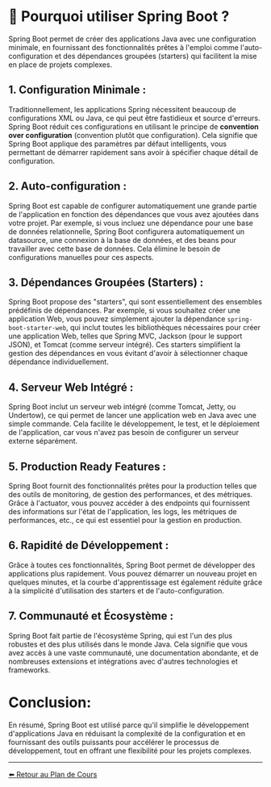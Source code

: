 
# 📘 Pourquoi utiliser Spring Boot ?


Spring Boot permet de créer des applications Java avec une configuration minimale, en fournissant des fonctionnalités prêtes à l'emploi comme l'auto-configuration et des dépendances groupées (starters) qui facilitent la mise en place de projets complexes.


## 1. **Configuration Minimale :**
Traditionnellement, les applications Spring nécessitent beaucoup de configurations XML ou Java, ce qui peut être fastidieux et source d'erreurs. Spring Boot réduit ces configurations en utilisant le principe de **convention over configuration** (convention plutôt que configuration). Cela signifie que Spring Boot applique des paramètres par défaut intelligents, vous permettant de démarrer rapidement sans avoir à spécifier chaque détail de configuration.

## 2. **Auto-configuration :**
Spring Boot est capable de configurer automatiquement une grande partie de l'application en fonction des dépendances que vous avez ajoutées dans votre projet. Par exemple, si vous incluez une dépendance pour une base de données relationnelle, Spring Boot configurera automatiquement un datasource, une connexion à la base de données, et des beans pour travailler avec cette base de données. Cela élimine le besoin de configurations manuelles pour ces aspects.

## 3. **Dépendances Groupées (Starters) :**
Spring Boot propose des "starters", qui sont essentiellement des ensembles prédéfinis de dépendances. Par exemple, si vous souhaitez créer une application Web, vous pouvez simplement ajouter la dépendance `spring-boot-starter-web`, qui inclut toutes les bibliothèques nécessaires pour créer une application Web, telles que Spring MVC, Jackson (pour le support JSON), et Tomcat (comme serveur intégré). Ces starters simplifient la gestion des dépendances en vous évitant d'avoir à sélectionner chaque dépendance individuellement.

## 4. **Serveur Web Intégré :**
Spring Boot inclut un serveur web intégré (comme Tomcat, Jetty, ou Undertow), ce qui permet de lancer une application web en Java avec une simple commande. Cela facilite le développement, le test, et le déploiement de l'application, car vous n'avez pas besoin de configurer un serveur externe séparément.

## 5. **Production Ready Features :**
Spring Boot fournit des fonctionnalités prêtes pour la production telles que des outils de monitoring, de gestion des performances, et des métriques. Grâce à l'actuator, vous pouvez accéder à des endpoints qui fournissent des informations sur l'état de l'application, les logs, les métriques de performances, etc., ce qui est essentiel pour la gestion en production.

## 6. **Rapidité de Développement :**
Grâce à toutes ces fonctionnalités, Spring Boot permet de développer des applications plus rapidement. Vous pouvez démarrer un nouveau projet en quelques minutes, et la courbe d'apprentissage est également réduite grâce à la simplicité d'utilisation des starters et de l'auto-configuration.

## 7. **Communauté et Écosystème :**
Spring Boot fait partie de l'écosystème Spring, qui est l'un des plus robustes et des plus utilisés dans le monde Java. Cela signifie que vous avez accès à une vaste communauté, une documentation abondante, et de nombreuses extensions et intégrations avec d'autres technologies et frameworks.

# Conclusion: 

En résumé, Spring Boot est utilisé parce qu'il simplifie le développement d'applications Java en réduisant la complexité de la configuration et en fournissant des outils puissants pour accélérer le processus de développement, tout en offrant une flexibilité pour les projets complexes.


---

[⬅️ Retour au Plan de Cours](README.md)
